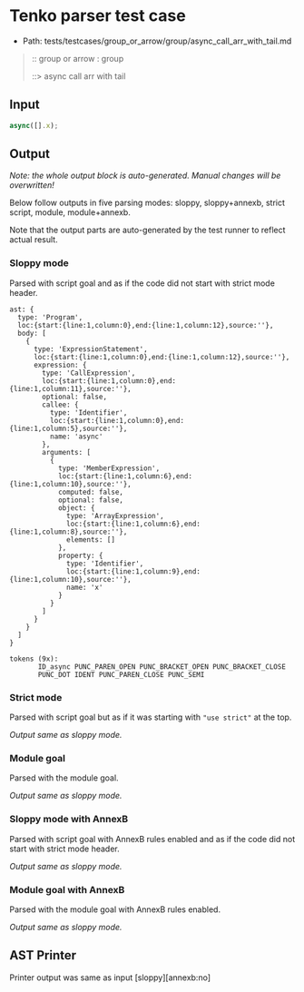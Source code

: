 # Tenko parser test case

- Path: tests/testcases/group_or_arrow/group/async_call_arr_with_tail.md

> :: group or arrow : group
>
> ::> async call arr with tail

## Input

`````js
async([].x);
`````

## Output

_Note: the whole output block is auto-generated. Manual changes will be overwritten!_

Below follow outputs in five parsing modes: sloppy, sloppy+annexb, strict script, module, module+annexb.

Note that the output parts are auto-generated by the test runner to reflect actual result.

### Sloppy mode

Parsed with script goal and as if the code did not start with strict mode header.

`````
ast: {
  type: 'Program',
  loc:{start:{line:1,column:0},end:{line:1,column:12},source:''},
  body: [
    {
      type: 'ExpressionStatement',
      loc:{start:{line:1,column:0},end:{line:1,column:12},source:''},
      expression: {
        type: 'CallExpression',
        loc:{start:{line:1,column:0},end:{line:1,column:11},source:''},
        optional: false,
        callee: {
          type: 'Identifier',
          loc:{start:{line:1,column:0},end:{line:1,column:5},source:''},
          name: 'async'
        },
        arguments: [
          {
            type: 'MemberExpression',
            loc:{start:{line:1,column:6},end:{line:1,column:10},source:''},
            computed: false,
            optional: false,
            object: {
              type: 'ArrayExpression',
              loc:{start:{line:1,column:6},end:{line:1,column:8},source:''},
              elements: []
            },
            property: {
              type: 'Identifier',
              loc:{start:{line:1,column:9},end:{line:1,column:10},source:''},
              name: 'x'
            }
          }
        ]
      }
    }
  ]
}

tokens (9x):
       ID_async PUNC_PAREN_OPEN PUNC_BRACKET_OPEN PUNC_BRACKET_CLOSE
       PUNC_DOT IDENT PUNC_PAREN_CLOSE PUNC_SEMI
`````

### Strict mode

Parsed with script goal but as if it was starting with `"use strict"` at the top.

_Output same as sloppy mode._

### Module goal

Parsed with the module goal.

_Output same as sloppy mode._

### Sloppy mode with AnnexB

Parsed with script goal with AnnexB rules enabled and as if the code did not start with strict mode header.

_Output same as sloppy mode._

### Module goal with AnnexB

Parsed with the module goal with AnnexB rules enabled.

_Output same as sloppy mode._

## AST Printer

Printer output was same as input [sloppy][annexb:no]
